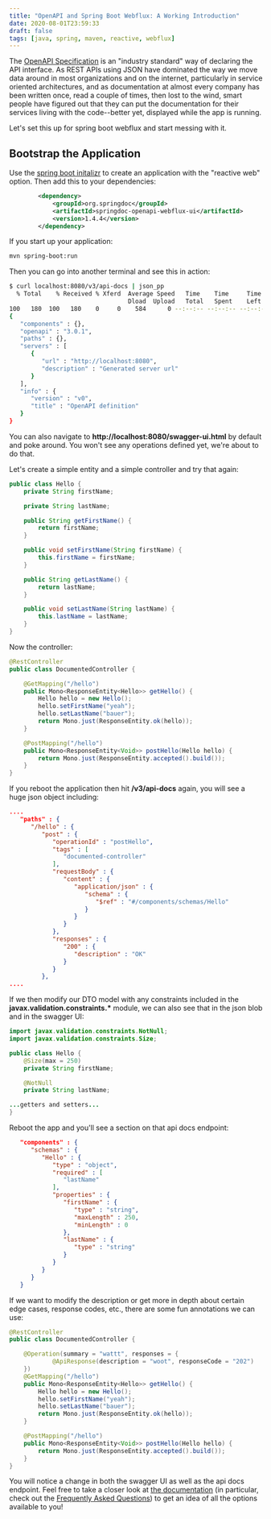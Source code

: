```yaml
---
title: "OpenAPI and Spring Boot Webflux: A Working Introduction"
date: 2020-08-01T23:59:33
draft: false
tags: [java, spring, maven, reactive, webflux]
---
```


The [OpenAPI Specification](http://spec.openapis.org/oas/v3.0.3) is an "industry standard" way of declaring the API interface. As REST APIs using JSON have dominated the way we move data around in most organizations and on the internet, particularly in service oriented architectures, and as documentation at almost every company has been written once, read a couple of times, then lost to the wind, smart people have figured out that they can put the documentation for their services living with the code--better yet, displayed while the app is running.

Let's set this up for spring boot webflux and start messing with it.

## Bootstrap the Application

Use the [spring boot initalizr](https://start.spring.io/) to create an application with the "reactive web" option. Then add this to your dependencies:

```xml
        <dependency>
            <groupId>org.springdoc</groupId>
            <artifactId>springdoc-openapi-webflux-ui</artifactId>
            <version>1.4.4</version>
        </dependency>

```

If you start up your application:

```bash
mvn spring-boot:run

```

Then you can go into another terminal and see this in action:

```bash
$ curl localhost:8080/v3/api-docs | json_pp
  % Total    % Received % Xferd  Average Speed   Time    Time     Time  Current
                                 Dload  Upload   Total   Spent    Left  Speed
100   180  100   180    0     0    584      0 --:--:-- --:--:-- --:--:--   584
{
   "components" : {},
   "openapi" : "3.0.1",
   "paths" : {},
   "servers" : [
      {
         "url" : "http://localhost:8080",
         "description" : "Generated server url"
      }
   ],
   "info" : {
      "version" : "v0",
      "title" : "OpenAPI definition"
   }
}

```

You can also navigate to **http://localhost:8080/swagger-ui.html** by default and poke around. You won't see any operations defined yet, we're about to do that.

Let's create a simple entity and a simple controller and try that again:

```java
public class Hello {
    private String firstName;

    private String lastName;

    public String getFirstName() {
        return firstName;
    }

    public void setFirstName(String firstName) {
        this.firstName = firstName;
    }

    public String getLastName() {
        return lastName;
    }

    public void setLastName(String lastName) {
        this.lastName = lastName;
    }
}

```

Now the controller:

```java
@RestController
public class DocumentedController {

    @GetMapping("/hello")
    public Mono<ResponseEntity<Hello>> getHello() {
        Hello hello = new Hello();
        hello.setFirstName("yeah");
        hello.setLastName("bauer");
        return Mono.just(ResponseEntity.ok(hello));
    }

    @PostMapping("/hello")
    public Mono<ResponseEntity<Void>> postHello(Hello hello) {
        return Mono.just(ResponseEntity.accepted().build());
    }
}

```

If you reboot the application then hit **/v3/api-docs** again, you will see a huge json object including:

```json
....
   "paths" : {
      "/hello" : {
         "post" : {
            "operationId" : "postHello",
            "tags" : [
               "documented-controller"
            ],
            "requestBody" : {
               "content" : {
                  "application/json" : {
                     "schema" : {
                        "$ref" : "#/components/schemas/Hello"
                     }
                  }
               }
            },
            "responses" : {
               "200" : {
                  "description" : "OK"
               }
            }
         },
....

```

If we then modify our DTO model with any constraints included in the **javax.validation.constraints.\*** module, we can also see that in the json blob and in the swagger UI:

```java
import javax.validation.constraints.NotNull;
import javax.validation.constraints.Size;

public class Hello {
    @Size(max = 250)
    private String firstName;

    @NotNull
    private String lastName;

...getters and setters...
}

```

Reboot the app and you'll see a section on that api docs endpoint:

```json
   "components" : {
      "schemas" : {
         "Hello" : {
            "type" : "object",
            "required" : [
               "lastName"
            ],
            "properties" : {
               "firstName" : {
                  "type" : "string",
                  "maxLength" : 250,
                  "minLength" : 0
               },
               "lastName" : {
                  "type" : "string"
               }
            }
         }
      }
   }

```

If we want to modify the description or get more in depth about certain edge cases, response codes, etc., there are some fun annotations we can use:

```java
@RestController
public class DocumentedController {

    @Operation(summary = "wattt", responses = {
            @ApiResponse(description = "woot", responseCode = "202")
    })
    @GetMapping("/hello")
    public Mono<ResponseEntity<Hello>> getHello() {
        Hello hello = new Hello();
        hello.setFirstName("yeah");
        hello.setLastName("bauer");
        return Mono.just(ResponseEntity.ok(hello));
    }

    @PostMapping("/hello")
    public Mono<ResponseEntity<Void>> postHello(Hello hello) {
        return Mono.just(ResponseEntity.accepted().build());
    }
}

```

You will notice a change in both the swagger UI as well as the api docs endpoint. Feel free to take a closer look at [the documentation](https://springdoc.org/) (in particular, check out the [Frequently Asked Questions](https://springdoc.org/faq.html)) to get an idea of all the options available to you!
